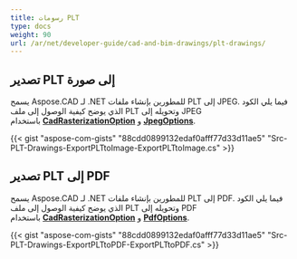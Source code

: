 ```yaml
---
title: رسومات PLT
type: docs
weight: 90
url: /ar/net/developer-guide/cad-and-bim-drawings/plt-drawings/
---
```


## **تصدير PLT إلى صورة**

يسمح Aspose.CAD لـ .NET للمطورين بإنشاء ملفات PLT إلى JPEG. فيما يلي الكود الذي يوضح كيفية الوصول إلى ملف PLT وتحويله إلى JPEG باستخدام [**CadRasterizationOption**](https://reference.aspose.com/cad/net/aspose.cad.imageoptions/cadrasterizationoptions) و [**JpegOptions**](https://reference.aspose.com/cad/net/aspose.cad.imageoptions/jpegoptions).

{{< gist "aspose-com-gists" "88cdd0899132edaf0afff77d33d11ae5" "Src-PLT-Drawings-ExportPLTtoImage-ExportPLTtoImage.cs" >}}

## **تصدير PLT إلى PDF**

يسمح Aspose.CAD لـ .NET للمطورين بإنشاء ملفات PLT إلى PDF. فيما يلي الكود الذي يوضح كيفية الوصول إلى ملف PLT وتحويله إلى PDF باستخدام [**CadRasterizationOption**](https://reference.aspose.com/cad/net/aspose.cad.imageoptions/cadrasterizationoptions) و [**PdfOptions**](https://reference.aspose.com/cad/net/aspose.cad.imageoptions/pdfoptions).

{{< gist "aspose-com-gists" "88cdd0899132edaf0afff77d33d11ae5" "Src-PLT-Drawings-ExportPLTtoPDF-ExportPLTtoPDF.cs" >}}
